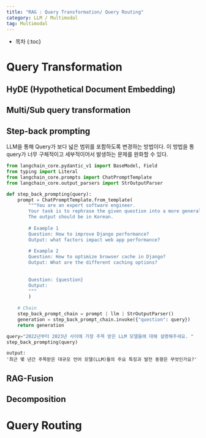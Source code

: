 ```yaml
---
title: "RAG : Query Transformation/ Query Routing"
category: LLM / Multimodal
tag: Multimodal
---
```








* 목차
{:toc}










# Query Transformation

## HyDE (Hypothetical Document Embedding)

## Multi/Sub query transformation

## Step-back prompting

LLM을 통해 Query가 보다 넓은 범위를 포함하도록 변경하는 방법이다. 이 방법을 통 query가 너무 구체적이고 세부적이어서 발생하는 문제를 완화할 수 있다.

```python
from langchain_core.pydantic_v1 import BaseModel, Field
from typing import Literal
from langchain_core.prompts import ChatPromptTemplate
from langchain_core.output_parsers import StrOutputParser

def step_back_prompting(query):
    prompt = ChatPromptTemplate.from_template(
        """You are an expert software engineer. 
        Your task is to rephrase the given question into a more general form that is easier to answer.
        The output should be in Korean.
        
        # Example 1
        Question: How to improve Django performance?
        Output: what factors impact web app performance?
        
        # Example 2
        Question: How to optimize browser cache in Django?
        Output: What are the different caching options?
        
        
        Question: {question}
        Output:
        """
        )
    
    # Chain
    step_back_prompt_chain = prompt | llm | StrOutputParser()
    generation = step_back_prompt_chain.invoke({"question": query})
    return generation

query="2022년부터 2023년 사이에 가장 주목 받은 LLM 모델들에 대해 설명해주세요. "
step_back_prompting(query)
```

```
output:
'최근 몇 년간 주목받은 대규모 언어 모델(LLM)들의 주요 특징과 발전 동향은 무엇인가요?'
```
## RAG-Fusion

## Decomposition

# Query Routing
